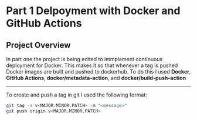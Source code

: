 # Part 1 Delpoyment with Docker and GitHub Actions

## Project Overview

In part one the project is being edited to immplement continuous deployment for Docker. This makes it so that whenever a tag is pushed Docker images are built and pushed to dockerhub. To do this I used **Docker**, **GitHub Actions**, **docker/metadata-action**, and **docker/build-push-action**

---

To create and push a tag in git I used the following format:
```bash
git tag -a v<MAJOR.MINOR.PATCH> -m "<message>"
git push origin v<MAJOR.MINOR.PATCH>
